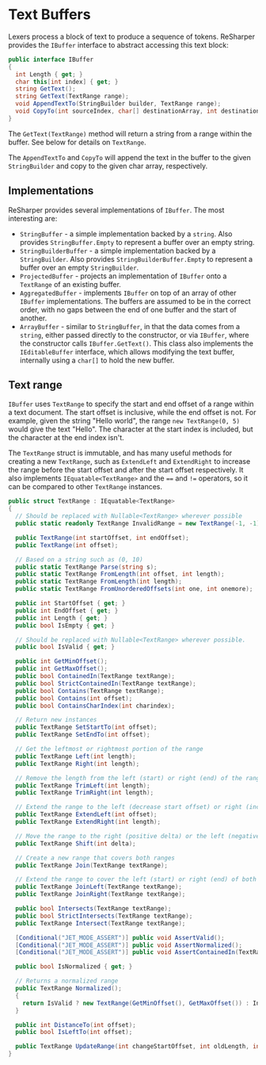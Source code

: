 ---
---

# Text Buffers

Lexers process a block of text to produce a sequence of tokens. ReSharper provides the `IBuffer` interface to abstract accessing this text block:

```csharp
public interface IBuffer
{
  int Length { get; }
  char this[int index] { get; }
  string GetText();
  string GetText(TextRange range);
  void AppendTextTo(StringBuilder builder, TextRange range);
  void CopyTo(int sourceIndex, char[] destinationArray, int destinationIndex, int length);
}
```

The `GetText(TextRange)` method will return a string from a range within the buffer. See below for details on `TextRange`.

The `AppendTextTo` and `CopyTo` will append the text in the buffer to the given `StringBuilder` and copy to the given char array, respectively.

## Implementations

ReSharper provides several implementations of `IBuffer`. The most interesting are:

* `StringBuffer` - a simple implementation backed by a `string`. Also provides `StringBuffer.Empty` to represent a buffer over an empty string.
* `StringBuilderBuffer` - a simple implementation backed by a `StringBuilder`. Also provides `StringBuilderBuffer.Empty` to represent a buffer over an empty `StringBuilder`.
* `ProjectedBuffer` - projects an implementation of `IBuffer` onto a `TextRange` of an existing buffer.
* `AggregatedBuffer` - implements `IBuffer` on top of an array of other `IBuffer` implementations. The buffers are assumed to be in the correct order, with no gaps between the end of one buffer and the start of another.
* `ArrayBuffer` - similar to `StringBuffer`, in that the data comes from a `string`, either passed directly to the constructor, or via `IBuffer`, where the constructor calls `IBuffer.GetText()`. This class also implements the `IEditableBuffer` interface, which allows modifying the text buffer, internally using a `char[]` to hold the new buffer.

## Text range

`IBuffer` uses `TextRange` to specify the start and end offset of a range within a text document. The start offset is inclusive, while the end offset is not. For example, given the string "Hello world", the range `new TextRange(0, 5)` would give the text "Hello". The character at the start index is included, but the character at the end index isn't.

The `TextRange` struct is immutable, and has many useful methods for creating a new `TextRange`, such as `ExtendLeft` and `ExtendRight` to increase the range before the start offset and after the start offset respectively. It also implements `IEquatable<TextRange>` and the `==` and `!=` operators, so it can be compared to other `TextRange` instances.

```csharp
public struct TextRange : IEquatable<TextRange>
{
  // Should be replaced with Nullable<TextRange> wherever possible
  public static readonly TextRange InvalidRange = new TextRange(-1, -1);

  public TextRange(int startOffset, int endOffset);
  public TextRange(int offset);

  // Based on a string such as (0, 10)
  public static TextRange Parse(string s);
  public static TextRange FromLength(int offset, int length);
  public static TextRange FromLength(int length);
  public static TextRange FromUnorderedOffsets(int one, int onemore);

  public int StartOffset { get; }
  public int EndOffset { get; }
  public int Length { get; }
  public bool IsEmpty { get; }

  // Should be replaced with Nullable<TextRange> wherever possible.
  public bool IsValid { get; }

  public int GetMinOffset();
  public int GetMaxOffset();
  public bool ContainedIn(TextRange textRange);
  public bool StrictContainedIn(TextRange textRange);
  public bool Contains(TextRange textRange);
  public bool Contains(int offset);
  public bool ContainsCharIndex(int charindex);

  // Return new instances
  public TextRange SetStartTo(int offset);
  public TextRange SetEndTo(int offset);

  // Get the leftmost or rightmost portion of the range
  public TextRange Left(int length);
  public TextRange Right(int length);

  // Remove the length from the left (start) or right (end) of the range
  public TextRange TrimLeft(int length);
  public TextRange TrimRight(int length);

  // Extend the range to the left (decrease start offset) or right (increase end offset)
  public TextRange ExtendLeft(int offset);
  public TextRange ExtendRight(int length);

  // Move the range to the right (positive delta) or the left (negative delta)
  public TextRange Shift(int delta);

  // Create a new range that covers both ranges
  public TextRange Join(TextRange textRange);

  // Extend the range to cover the left (start) or right (end) of both ranges
  public TextRange JoinLeft(TextRange textRange);
  public TextRange JoinRight(TextRange textRange);

  public bool Intersects(TextRange textRange);
  public bool StrictIntersects(TextRange textRange);
  public TextRange Intersect(TextRange textRange);

  [Conditional("JET_MODE_ASSERT")] public void AssertValid();
  [Conditional("JET_MODE_ASSERT")] public void AssertNormalized();
  [Conditional("JET_MODE_ASSERT")] public void AssertContainedIn(TextRange rangeContainer);

  public bool IsNormalized { get; }

  // Returns a normalized range
  public TextRange Normalized();
  {
    return IsValid ? new TextRange(GetMinOffset(), GetMaxOffset()) : InvalidRange;
  }

  public int DistanceTo(int offset);
  public bool IsLeftTo(int offset);

  public TextRange UpdateRange(int changeStartOffset, int oldLength, int newLength, bool greedyToLeft, bool greedyToRight);
}
```

